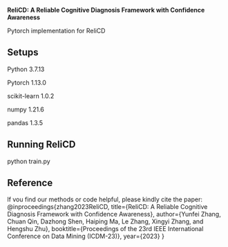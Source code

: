 ﻿**ReliCD: A Reliable Cognitive Diagnosis Framework with Confidence Awareness**

Pytorch implementation for ReliCD

## Setups
Python 3.7.13

Pytorch 1.13.0

scikit-learn 1.0.2

numpy 1.21.6

pandas 1.3.5

## Running ReliCD
python train.py


## Reference
lf vou find our methods or code helpful, please kindly cite the paper:
    @inproceedings{zhang2023ReliCD,
      title={ReliCD: A Reliable Cognitive Diagnosis Framework with Confidence Awareness},
      author={Yunfei Zhang, Chuan Qin, Dazhong Shen, Haiping Ma, Le Zhang, Xingyi Zhang, and Hengshu Zhu},
      booktitle={Proceedings of the 23rd IEEE International Conference on Data Mining (ICDM-23)},
      year={2023}
    }
